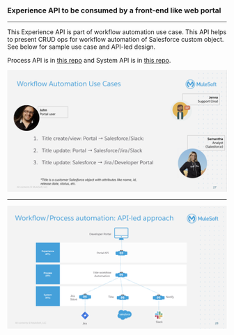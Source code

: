 ### Experience API to be consumed by a front-end like web portal 
---

This Experience API is part of workflow automation use case.
This API helps to present CRUD ops for workflow automation of Salesforce custom object. See below for sample use case and API-led design.

Process API is in [this repo](https://github.com/srimplify/rcg-workflow-automation-papi) and System API is in [this repo](https://github.com/srimplify/rcg-workflow-automation-sf-customobj-sapi).


![](/images/wf-auto-1.png)

---
![](/images/wf-auto-2.png)
